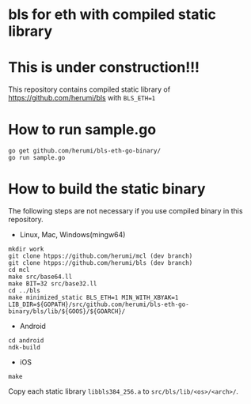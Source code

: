 # bls for eth with compiled static library

# This is under construction!!!

This repository contains compiled static library of https://github.com/herumi/bls with `BLS_ETH=1`

# How to run sample.go
```
go get github.com/herumi/bls-eth-go-binary/
go run sample.go
```

# How to build the static binary
The following steps are not necessary if you use compiled binary in this repository.

* Linux, Mac, Windows(mingw64)
```
mkdir work
git clone htpps://github.com/herumi/mcl (dev branch)
git clone htpps://github.com/herumi/bls (dev branch)
cd mcl
make src/base64.ll
make BIT=32 src/base32.ll
cd ../bls
make minimized_static BLS_ETH=1 MIN_WITH_XBYAK=1 LIB_DIR=${GOPATH}/src/github.com/herumi/bls-eth-go-binary/bls/lib/${GOOS}/${GOARCH}/
```

* Android
```
cd android
ndk-build
```

* iOS
```
make
```

Copy each static library `libbls384_256.a` to `src/bls/lib/<os>/<arch>/`.
